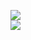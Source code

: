 [![](https://img.shields.io/badge/Made%20With-Github%20Spray-lightgrey.svg?style=for-the-badge&logo=github)](https://github.com/Annihil/github-spray#13960)  
[![](https://i.imgur.com/2DrTn0Z.gif)](https://github.com/Annihil/github-spray)